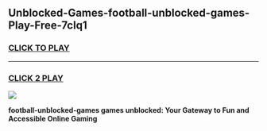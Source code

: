 
## Unblocked-Games-football-unblocked-games-Play-Free-7clq1
<h3>
<a href="https://premium76.site?title=football-unblocked-games&ref=22A">CLICK TO PLAY</a></h3>
<hr>

<h3>
<a href="https://premium76.site?title=football-unblocked-games&ref=22A">CLICK 2 PLAY</a>
  
</h3>

<a href="https://premium76.site?title=football-unblocked-games&ref=22A"><img src="https://clearcache.store/games.png"></a>


**football-unblocked-games games unblocked: Your Gateway to Fun and Accessible Online Gaming**
